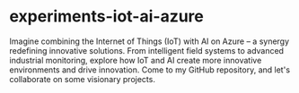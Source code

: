# experiments-iot-ai-azure
Imagine combining the Internet of Things (IoT) with AI on Azure – a synergy redefining innovative solutions. From intelligent field systems to advanced industrial monitoring, explore how IoT and AI create more innovative environments and drive innovation. Come to my GitHub repository, and let's collaborate on some visionary projects. 

